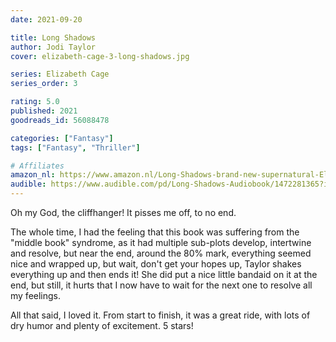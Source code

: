 ```yaml
---
date: 2021-09-20

title: Long Shadows
author: Jodi Taylor
cover: elizabeth-cage-3-long-shadows.jpg

series: Elizabeth Cage
series_order: 3

rating: 5.0
published: 2021
goodreads_id: 56088478

categories: ["Fantasy"]
tags: ["Fantasy", "Thriller"]

# Affiliates
amazon_nl: https://www.amazon.nl/Long-Shadows-brand-new-supernatural-Elizabeth-ebook/dp/B08MTFV3VQ/?&_encoding=UTF8&tag=sofielambre0f-21&linkCode=ur2&linkId=8199899f16dc47fe8117af8cf7decf59&camp=247&creative=1211
audible: https://www.audible.com/pd/Long-Shadows-Audiobook/1472281365?ipRedirectOverride=true
---
```


Oh my God, the cliffhanger! It pisses me off, to no end.

<!--more-->

The whole time, I had the feeling that this book was suffering from the "middle book" syndrome, as it had multiple sub-plots develop, intertwine and resolve, but near the end, around  the 80% mark, everything seemed nice and wrapped up, but wait, don't get your hopes up, Taylor shakes everything up and then ends it! She did put a nice little bandaid on it at the end, but still, it hurts that I now have to wait for the next one to resolve all my feelings.

All that said, I loved it. From start to finish, it was a great ride, with lots of dry humor and plenty of excitement. 5 stars!
